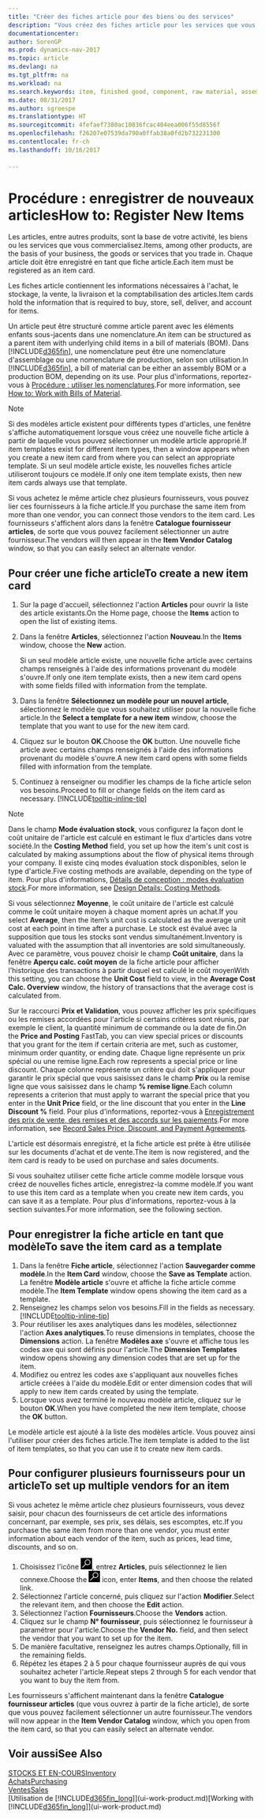 ```yaml
---
title: "Créer des fiches article pour des biens ou des services"
description: "Vous créez des fiches article pour les services que vous vendez en heures et pour les marchandises physiques, comme les éléments d'assemblage, les produits finis, les composants, ou les matières premières que vous vendez de votre stock."
documentationcenter: 
author: SorenGP
ms.prod: dynamics-nav-2017
ms.topic: article
ms.devlang: na
ms.tgt_pltfrm: na
ms.workload: na
ms.search.keywords: item, finished good, component, raw material, assembly item
ms.date: 08/31/2017
ms.author: sgroespe
ms.translationtype: HT
ms.sourcegitcommit: 4fefaef7380ac10836fcac404eea006f55d8556f
ms.openlocfilehash: f26207e07539da790a0ffab38a0fd2b732231300
ms.contentlocale: fr-ch
ms.lasthandoff: 10/16/2017

---
```

# <a name="how-to-register-new-items"></a><span data-ttu-id="dba43-103">Procédure : enregistrer de nouveaux articles</span><span class="sxs-lookup"><span data-stu-id="dba43-103">How to: Register New Items</span></span>
<span data-ttu-id="dba43-104">Les articles, entre autres produits, sont la base de votre activité, les biens ou les services que vous commercialisez.</span><span class="sxs-lookup"><span data-stu-id="dba43-104">Items, among other products, are the basis of your business, the goods or services that you trade in.</span></span> <span data-ttu-id="dba43-105">Chaque article doit être enregistré en tant que fiche article.</span><span class="sxs-lookup"><span data-stu-id="dba43-105">Each item must be registered as an item card.</span></span>

<span data-ttu-id="dba43-106">Les fiches article contiennent les informations nécessaires à l'achat, le stockage, la vente, la livraison et la comptabilisation des articles.</span><span class="sxs-lookup"><span data-stu-id="dba43-106">Item cards hold the information that is required to buy, store, sell, deliver, and account for items.</span></span>

<span data-ttu-id="dba43-107">Un article peut être structuré comme article parent avec les éléments enfants sous-jacents dans une nomenclature.</span><span class="sxs-lookup"><span data-stu-id="dba43-107">An item can be structured as a parent item with underlying child items in a bill of materials (BOM).</span></span> <span data-ttu-id="dba43-108">Dans [!INCLUDE[d365fin](includes/d365fin_md.md)], une nomenclature peut être une nomenclature d'assemblage ou une nomenclature de production, selon son utilisation.</span><span class="sxs-lookup"><span data-stu-id="dba43-108">In [!INCLUDE[d365fin](includes/d365fin_md.md)], a bill of material can be either an assembly BOM or a production BOM, depending on its use.</span></span> <span data-ttu-id="dba43-109">Pour plus d'informations, reportez-vous à [Procédure : utiliser les nomenclatures](inventory-how-work-BOMs.md).</span><span class="sxs-lookup"><span data-stu-id="dba43-109">For more information, see [How to: Work with Bills of Material](inventory-how-work-BOMs.md).</span></span>

> [!NOTE]  
>   <span data-ttu-id="dba43-110">Si des modèles article existent pour différents types d'articles, une fenêtre s'affiche automatiquement lorsque vous créez une nouvelle fiche article à partir de laquelle vous pouvez sélectionner un modèle article approprié.</span><span class="sxs-lookup"><span data-stu-id="dba43-110">If item templates exist for different item types, then a window appears when you create a new item card from where you can select an appropriate template.</span></span> <span data-ttu-id="dba43-111">Si un seul modèle article existe, les nouvelles fiches article utiliseront toujours ce modèle.</span><span class="sxs-lookup"><span data-stu-id="dba43-111">If only one item template exists, then new item cards always use that template.</span></span>

<span data-ttu-id="dba43-112">Si vous achetez le même article chez plusieurs fournisseurs, vous pouvez lier ces fournisseurs à la fiche article.</span><span class="sxs-lookup"><span data-stu-id="dba43-112">If you purchase the same item from more than one vendor, you can connect those vendors to the item card.</span></span> <span data-ttu-id="dba43-113">Les fournisseurs s'affichent alors dans la fenêtre **Catalogue fournisseur articles**, de sorte que vous pouvez facilement sélectionner un autre fournisseur.</span><span class="sxs-lookup"><span data-stu-id="dba43-113">The vendors will then appear in the **Item Vendor Catalog** window, so that you can easily select an alternate vendor.</span></span>

## <a name="to-create-a-new-item-card"></a><span data-ttu-id="dba43-114">Pour créer une fiche article</span><span class="sxs-lookup"><span data-stu-id="dba43-114">To create a new item card</span></span>
1. <span data-ttu-id="dba43-115">Sur la page d'accueil, sélectionnez l'action **Articles** pour ouvrir la liste des article existants.</span><span class="sxs-lookup"><span data-stu-id="dba43-115">On the Home page, choose the **Items** action to open the list of existing items.</span></span>  
2. <span data-ttu-id="dba43-116">Dans la fenêtre **Articles**, sélectionnez l'action **Nouveau**.</span><span class="sxs-lookup"><span data-stu-id="dba43-116">In the **Items** window, choose the **New** action.</span></span>

    <span data-ttu-id="dba43-117">Si un seul modèle article existe, une nouvelle fiche article avec certains champs renseignés à l'aide des informations provenant du modèle s'ouvre.</span><span class="sxs-lookup"><span data-stu-id="dba43-117">If only one item template exists, then a new item card opens with some fields filled with information from the template.</span></span>
3. <span data-ttu-id="dba43-118">Dans la fenêtre **Sélectionnez un modèle pour un nouvel article**, sélectionnez le modèle que vous souhaitez utiliser pour la nouvelle fiche article.</span><span class="sxs-lookup"><span data-stu-id="dba43-118">In the **Select a template for a new item** window, choose the template that you want to use for the new item card.</span></span>
4. <span data-ttu-id="dba43-119">Cliquez sur le bouton **OK**.</span><span class="sxs-lookup"><span data-stu-id="dba43-119">Choose the **OK** button.</span></span> <span data-ttu-id="dba43-120">Une nouvelle fiche article avec certains champs renseignés à l'aide des informations provenant du modèle s'ouvre.</span><span class="sxs-lookup"><span data-stu-id="dba43-120">A new item card opens with some fields filled with information from the template.</span></span>
5. <span data-ttu-id="dba43-121">Continuez à renseigner ou modifier les champs de la fiche article selon vos besoins.</span><span class="sxs-lookup"><span data-stu-id="dba43-121">Proceed to fill or change fields on the item card as necessary.</span></span> [!INCLUDE[tooltip-inline-tip](includes/tooltip-inline-tip_md.md)]

> [!NOTE]
> <span data-ttu-id="dba43-122">Dans le champ **Mode évaluation stock**, vous configurez la façon dont le coût unitaire de l'article est calculé en estimant le flux d'articles dans votre société.</span><span class="sxs-lookup"><span data-stu-id="dba43-122">In the **Costing Method** field, you set up how the item's unit cost is calculated by making assumptions about the flow of physical items through your company.</span></span> <span data-ttu-id="dba43-123">Il existe cinq modes évaluation stock disponibles, selon le type d'article.</span><span class="sxs-lookup"><span data-stu-id="dba43-123">Five costing methods are available, depending on the type of item.</span></span> <span data-ttu-id="dba43-124">Pour plus d'informations, [Détails de conception : modes évaluation stock](design-details-costing-methods.md).</span><span class="sxs-lookup"><span data-stu-id="dba43-124">For more information, see [Design Details: Costing Methods](design-details-costing-methods.md).</span></span>
>
> <span data-ttu-id="dba43-125">Si vous sélectionnez **Moyenne**, le coût unitaire de l'article est calculé comme le coût unitaire moyen à chaque moment après un achat.</span><span class="sxs-lookup"><span data-stu-id="dba43-125">If you select **Average**, then the item’s unit cost is calculated as the average unit cost at each point in time after a purchase.</span></span> <span data-ttu-id="dba43-126">Le stock est évalué avec la supposition que tous les stocks sont vendus simultanément.</span><span class="sxs-lookup"><span data-stu-id="dba43-126">Inventory is valuated with the assumption that all inventories are sold simultaneously.</span></span> <span data-ttu-id="dba43-127">Avec ce paramètre, vous pouvez choisir le champ **Coût unitaire**, dans la fenêtre **Aperçu calc. coût moyen** de la fiche article pour afficher l'historique des transactions à partir duquel est calculé le coût moyen</span><span class="sxs-lookup"><span data-stu-id="dba43-127">With this setting, you can choose the **Unit Cost** field to view, in the **Average Cost Calc. Overview** window, the history of transactions that the average cost is calculated from.</span></span>

<span data-ttu-id="dba43-128">Sur le raccourci **Prix et Validation**, vous pouvez afficher les prix spécifiques ou les remises accordées pour l'article si certains critères sont réunis, par exemple le client, la quantité minimum de commande ou la date de fin.</span><span class="sxs-lookup"><span data-stu-id="dba43-128">On the **Price and Posting** FastTab, you can view special prices or discounts that you grant for the item if certain criteria are met, such as customer, minimum order quantity, or ending date.</span></span> <span data-ttu-id="dba43-129">Chaque ligne représente un prix spécial ou une remise ligne.</span><span class="sxs-lookup"><span data-stu-id="dba43-129">Each row represents a special price or line discount.</span></span> <span data-ttu-id="dba43-130">Chaque colonne représente un critère qui doit s'appliquer pour garantir le prix spécial que vous saisissez dans le champ **Prix** ou la remise ligne que vous saisissez dans le champ **% remise ligne**.</span><span class="sxs-lookup"><span data-stu-id="dba43-130">Each column represents a criterion that must apply to warrant the special price that you enter in the **Unit Price** field, or the line discount that you enter in the **Line Discount %** field.</span></span> <span data-ttu-id="dba43-131">Pour plus d'informations, reportez-vous à [Enregistrement des prix de vente, des remises et des accords sur les paiements](sales-how-record-sales-price-discount-payment-agreements.md).</span><span class="sxs-lookup"><span data-stu-id="dba43-131">For more information, see [Record Sales Price, Discount, and Payment Agreements](sales-how-record-sales-price-discount-payment-agreements.md).</span></span>

<span data-ttu-id="dba43-132">L'article est désormais enregistré, et la fiche article est prête à être utilisée sur les documents d'achat et de vente.</span><span class="sxs-lookup"><span data-stu-id="dba43-132">The item is now registered, and the item card is ready to be used on purchase and sales documents.</span></span>

<span data-ttu-id="dba43-133">Si vous souhaitez utiliser cette fiche article comme modèle lorsque vous créez de nouvelles fiches article, enregistrez-la comme modèle.</span><span class="sxs-lookup"><span data-stu-id="dba43-133">If you want to use this item card as a template when you create new item cards, you can save it as a template.</span></span> <span data-ttu-id="dba43-134">Pour plus d'informations, reportez-vous à la section suivantes.</span><span class="sxs-lookup"><span data-stu-id="dba43-134">For more information, see the following section.</span></span>

## <a name="to-save-the-item-card-as-a-template"></a><span data-ttu-id="dba43-135">Pour enregistrer la fiche article en tant que modèle</span><span class="sxs-lookup"><span data-stu-id="dba43-135">To save the item card as a template</span></span>
1. <span data-ttu-id="dba43-136">Dans la fenêtre **Fiche article**, sélectionnez l'action **Sauvegarder comme modèle**.</span><span class="sxs-lookup"><span data-stu-id="dba43-136">In the **Item Card** window, choose the **Save as Template** action.</span></span> <span data-ttu-id="dba43-137">La fenêtre **Modèle article** s'ouvre et affiche la fiche article comme modèle.</span><span class="sxs-lookup"><span data-stu-id="dba43-137">The **Item Template** window opens showing the item card as a template.</span></span>
2. <span data-ttu-id="dba43-138">Renseignez les champs selon vos besoins.</span><span class="sxs-lookup"><span data-stu-id="dba43-138">Fill in the fields as necessary.</span></span> [!INCLUDE[tooltip-inline-tip](includes/tooltip-inline-tip_md.md)]
3. <span data-ttu-id="dba43-139">Pour réutiliser les axes analytiques dans les modèles, sélectionnez l'action **Axes analytiques**.</span><span class="sxs-lookup"><span data-stu-id="dba43-139">To reuse dimensions in templates, choose the **Dimensions** action.</span></span> <span data-ttu-id="dba43-140">La fenêtre **Modèles axe** s'ouvre et affiche tous les codes axe qui sont définis pour l'article.</span><span class="sxs-lookup"><span data-stu-id="dba43-140">The **Dimension Templates** window opens showing any dimension codes that are set up for the item.</span></span>
4. <span data-ttu-id="dba43-141">Modifiez ou entrez les codes axe s'appliquant aux nouvelles fiches article créées à l'aide du modèle.</span><span class="sxs-lookup"><span data-stu-id="dba43-141">Edit or enter dimension codes that will apply to new item cards created by using the template.</span></span>
5. <span data-ttu-id="dba43-142">Lorsque vous avez terminé le nouveau modèle article, cliquez sur le bouton **OK**.</span><span class="sxs-lookup"><span data-stu-id="dba43-142">When you have completed the new item template, choose the **OK** button.</span></span>

<span data-ttu-id="dba43-143">Le modèle article est ajouté à la liste des modèles article. Vous pouvez ainsi l'utiliser pour créer des fiches article.</span><span class="sxs-lookup"><span data-stu-id="dba43-143">The item template is added to the list of item templates, so that you can use it to create new item cards.</span></span>

## <a name="to-set-up-multiple-vendors-for-an-item"></a><span data-ttu-id="dba43-144">Pour configurer plusieurs fournisseurs pour un article</span><span class="sxs-lookup"><span data-stu-id="dba43-144">To set up multiple vendors for an item</span></span>  
<span data-ttu-id="dba43-145">Si vous achetez le même article chez plusieurs fournisseurs, vous devez saisir, pour chacun des fournisseurs de cet article des informations concernant, par exemple, ses prix, ses délais, ses escomptes, etc.</span><span class="sxs-lookup"><span data-stu-id="dba43-145">If you purchase the same item from more than one vendor, you must enter information about each vendor of the item, such as prices, lead time, discounts, and so on.</span></span>  

1.  <span data-ttu-id="dba43-146">Choisissez l'icône ![Page ou état pour la recherche](media/ui-search/search_small.png "Page ou état pour la recherche"), entrez **Articles**, puis sélectionnez le lien connexe.</span><span class="sxs-lookup"><span data-stu-id="dba43-146">Choose the ![Search for Page or Report](media/ui-search/search_small.png "Search for Page or Report icon") icon, enter **Items**, and then choose the related link.</span></span>  
2.  <span data-ttu-id="dba43-147">Sélectionnez l'article concerné, puis cliquez sur l'action **Modifier**.</span><span class="sxs-lookup"><span data-stu-id="dba43-147">Select the relevant item, and then choose the **Edit** action.</span></span>  
3.  <span data-ttu-id="dba43-148">Sélectionnez l'action **Fournisseurs**.</span><span class="sxs-lookup"><span data-stu-id="dba43-148">Choose the **Vendors** action.</span></span>  
4.  <span data-ttu-id="dba43-149">Cliquez sur le champ **N° fournisseur**, puis sélectionnez le fournisseur à paramétrer pour l'article.</span><span class="sxs-lookup"><span data-stu-id="dba43-149">Choose the **Vendor No.** field, and then select the vendor that you want to set up for the item.</span></span>  
5.  <span data-ttu-id="dba43-150">De manière facultative, renseignez les autres champs.</span><span class="sxs-lookup"><span data-stu-id="dba43-150">Optionally, fill in the remaining fields.</span></span>  
6.  <span data-ttu-id="dba43-151">Répétez les étapes 2 à 5 pour chaque fournisseur auprès de qui vous souhaitez acheter l'article.</span><span class="sxs-lookup"><span data-stu-id="dba43-151">Repeat steps 2 through 5 for each vendor that you want to buy the item from.</span></span>

<span data-ttu-id="dba43-152">Les fournisseurs s'affichent maintenant dans la fenêtre **Catalogue fournisseur articles** (que vous ouvrez à partir de la fiche article), de sorte que vous pouvez facilement sélectionner un autre fournisseur.</span><span class="sxs-lookup"><span data-stu-id="dba43-152">The vendors will now appear in the **Item Vendor Catalog** window, which you open from the item card, so that you can easily select an alternate vendor.</span></span>

## <a name="see-also"></a><span data-ttu-id="dba43-153">Voir aussi</span><span class="sxs-lookup"><span data-stu-id="dba43-153">See Also</span></span>
  [<span data-ttu-id="dba43-154">STOCKS ET EN-COURS</span><span class="sxs-lookup"><span data-stu-id="dba43-154">Inventory</span></span>](inventory-manage-inventory.md)  
  [<span data-ttu-id="dba43-155">Achats</span><span class="sxs-lookup"><span data-stu-id="dba43-155">Purchasing</span></span>](purchasing-manage-purchasing.md)  
  [<span data-ttu-id="dba43-156">Ventes</span><span class="sxs-lookup"><span data-stu-id="dba43-156">Sales</span></span>](sales-manage-sales.md)  
  <span data-ttu-id="dba43-157">[Utilisation de [!INCLUDE[d365fin_long](includes/d365fin_long_md.md)]](ui-work-product.md)</span><span class="sxs-lookup"><span data-stu-id="dba43-157">[Working with [!INCLUDE[d365fin_long](includes/d365fin_long_md.md)]](ui-work-product.md)</span></span>

##

